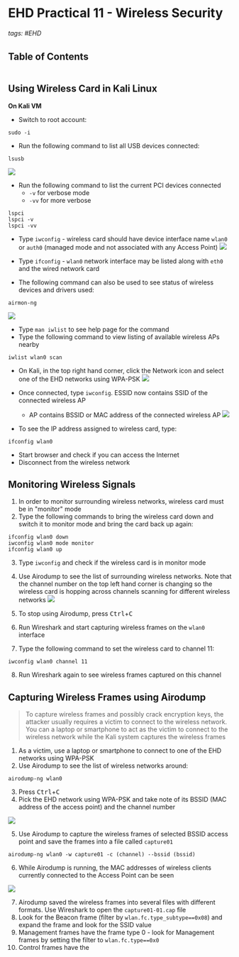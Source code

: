 # EHD Practical 11 - Wireless Security

###### tags: #EHD 

## Table of Contents
```toc
```

## Using Wireless Card in Kali Linux
**On Kali VM**
- Switch to root account:
```
sudo -i
```
- Run the following command to list all USB devices connected:
```
lsusb
```

![](https://i.imgur.com/h83e5pJ.png)

- Run the following command to list the current PCI devices connected
	- `-v` for verbose mode
	- `-vv` for more verbose
```
lspci
lspci -v
lspci -vv
```

- Type `iwconfig` - wireless card should have device interface name `wlan0` or `auth0` (managed mode and not associated with any Access Point)
![](https://i.imgur.com/rHhM8lf.png)

- Type `ifconfig` - `wlan0` network interface may be listed along with `eth0` and the wired network card
- The following command can also be used to see status of wireless devices and drivers used:
```
airmon-ng
```
![](https://i.imgur.com/hshKAAL.png)

- Type `man iwlist` to see help page for the command
- Type the following command to view listing of available wireless APs nearby
```
iwlist wlan0 scan
```
- On Kali, in the top right hand corner, click the Network icon and select one of the EHD networks using WPA-PSK
![](https://i.imgur.com/mNJ5zr8.png)

- Once connected, type `iwconfig`. ESSID now contains SSID of the connected wireless AP
	- AP contains BSSID or MAC address of the connected wireless AP
![](https://i.imgur.com/wDzUY4h.png)

- To see the IP address assigned to wireless card, type:
```
ifconfig wlan0
```
- Start browser and check if you can access the Internet
- Disconnect from the wireless network

## Monitoring Wireless Signals
1. In order to monitor surrounding wireless networks, wireless card must be in "monitor" mode
2. Type the following commands to bring the wireless card down and switch it to monitor mode and bring the card back up again:
```
ifconfig wlan0 down
iwconfig wlan0 mode monitor
ifconfig wlan0 up
```
3. Type `iwconfig` and check if the wireless card is in monitor mode
4. Use Airodump to see the list of surrounding wireless networks. Note that the channel number on the top left hand corner is changing so the wireless card is hopping across channels scanning for different wireless networks
![](https://i.imgur.com/i46lfQg.png)

5. To stop using Airodump, press <kbd>Ctrl</kbd>+<kbd>C</kbd>
6. Run Wireshark and start capturing wireless frames on the `wlan0` interface
7. Type the following command to set the wireless card to channel 11:
```
iwconfig wlan0 channel 11
```
8. Run Wireshark again to see wireless frames captured on this channel

## Capturing Wireless Frames using Airodump
> To capture wireless frames and possibly crack encryption keys, the attacker usually requires a victim to connect to the wireless network. You can a laptop or smartphone to act as the victim to connect to the wireless network while the Kali system captures the wireless frames

1. As a victim, use a laptop or smartphone to connect to one of the EHD networks using WPA-PSK
2. Use Airodump to see the list of wireless networks around:
```
airodump-ng wlan0
```
3. Press <kbd>Ctrl</kbd>+<kbd>C</kbd>
4. Pick the EHD network using WPA-PSK and take note of its BSSID (MAC address of the access point) and the channel number

![](https://i.imgur.com/gZI3c5F.png)

5. Use Airodump to capture the wireless frames of selected BSSID access point and save the frames into a file called `capture01`
```
airodump-ng wlan0 -w capture01 -c (channel) --bssid (bssid)
```
6. While Airodump is running, the MAC addresses of wireless clients currently connected to the Access Point can be seen

![](https://i.imgur.com/FIfK9Sv.png)

7. Airodump saved the wireless frames into several files with different formats. Use Wireshark to open the `capture01-01.cap` file
8. Look for the Beacon frame (filter by `wlan.fc.type_subtype==0x08`) and expand the frame and look for the SSID value
9. Management frames have the frame type 0 - look for Management frames by setting the filter to `wlan.fc.type==0x0`
10. Control frames have the 